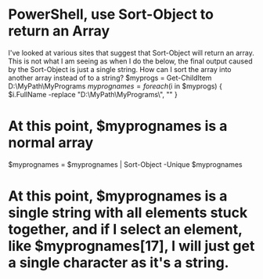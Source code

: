
# PowerShell, use Sort-Object to return an Array

I've looked at various sites that suggest that Sort-Object will return an array. This is not what I am seeing as when I do the below, the final output caused by the Sort-Object is just a single string. How can I sort the array into another array instead of to a string?
$myprogs = Get-ChildItem D:\MyPath\MyPrograms
$myprognames = foreach ($i in $myprogs) { $i.FullName -replace "D:\\MyPath\\MyPrograms\\", "" }
# At this point, $myprognames is a normal array
$myprognames = $myprognames | Sort-Object -Unique
$myprognames
# At this point, $myprognames is a single string with all elements stuck together, and if I select an element, like $myprognames[17], I will just get a single character as it's a string.


        